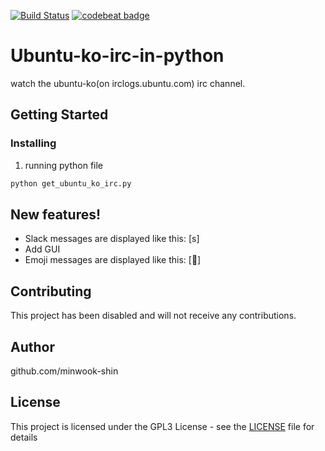  [![Build Status](https://travis-ci.org/minwook-shin/ubuntu-ko-irc-in-python.svg?branch=master)](https://travis-ci.org/minwook-shin/ubuntu-ko-irc-in-python)
 [![codebeat badge](https://codebeat.co/badges/b6f11ab6-1f02-4e0d-bb36-6095931395b1)](https://codebeat.co/projects/github-com-minwook-shin-ubuntu-ko-irc-in-python-master)
 # Ubuntu-ko-irc-in-python
watch the ubuntu-ko(on irclogs.ubuntu.com) irc channel.

## Getting Started

### Installing

1. running python file

```bash
python get_ubuntu_ko_irc.py
```

## New features!
* Slack messages are displayed like this: [s]
* Add GUI
* Emoji messages are displayed like this: [🙂]

## Contributing

This project has been disabled and will not receive any contributions.

## Author
github.com/minwook-shin

## License

This project is licensed under the GPL3 License - see the [LICENSE]( 
LICENSE) file for details